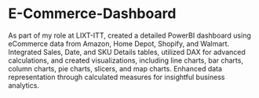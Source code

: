 # E-Commerce-Dashboard
As part of my role at LIXT-ITT, created a detailed PowerBI dashboard using eCommerce data from Amazon, Home Depot, Shopify, and Walmart. Integrated Sales, Date, and SKU Details tables, utilized DAX for advanced calculations, and created visualizations, including line charts, bar charts, column charts, pie charts, slicers, and map charts. Enhanced data representation through calculated measures for insightful business analytics.
